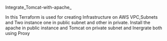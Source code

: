 Integrate_Tomcat-with-apache_

In this Terraform is used for creating Infrastructure on AWS VPC,Subnets and Two instance one in public subnet and other in private.
Install the apache in public instance and Tomcat on private subnet and Inergrate both using Proxy

